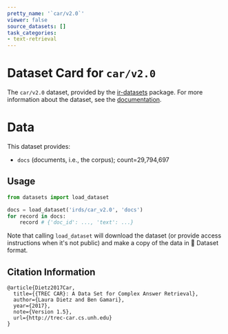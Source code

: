 ```yaml
---
pretty_name: '`car/v2.0`'
viewer: false
source_datasets: []
task_categories:
- text-retrieval
---
```


# Dataset Card for `car/v2.0`

The `car/v2.0` dataset, provided by the [ir-datasets](https://ir-datasets.com/) package.
For more information about the dataset, see the [documentation](https://ir-datasets.com/car#car/v2.0).

# Data

This dataset provides:
 - `docs` (documents, i.e., the corpus); count=29,794,697


## Usage

```python
from datasets import load_dataset

docs = load_dataset('irds/car_v2.0', 'docs')
for record in docs:
    record # {'doc_id': ..., 'text': ...}

```

Note that calling `load_dataset` will download the dataset (or provide access instructions when it's not public) and make a copy of the
data in 🤗 Dataset format.

## Citation Information

```
@article{Dietz2017Car,
  title={{TREC CAR}: A Data Set for Complex Answer Retrieval},
  author={Laura Dietz and Ben Gamari},
  year={2017},
  note={Version 1.5},
  url={http://trec-car.cs.unh.edu}
}
```
